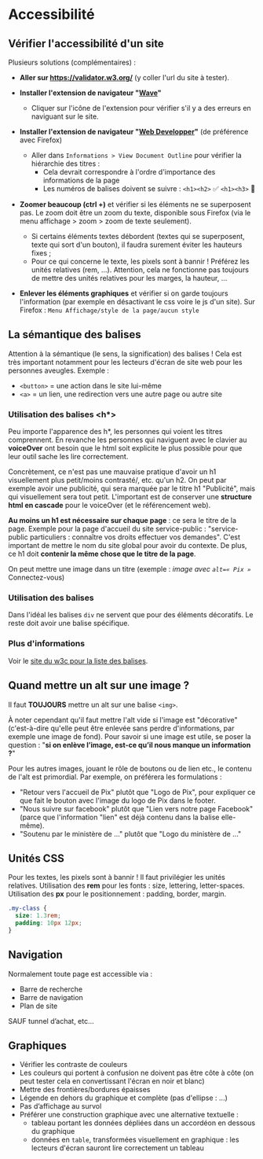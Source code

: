 # Accessibilité

## Vérifier l'accessibilité d'un site

Plusieurs solutions (complémentaires) :

- **Aller sur https://validator.w3.org/** (y coller l'url du site à tester).

- **Installer l'extension de navigateur "[Wave](https://wave.webaim.org/extension/)"** 
    - Cliquer sur l'icône de l'extension pour vérifier s'il y a des erreurs en naviguant sur le site.

- **Installer l'extension de navigateur "[Web Developper](https://addons.mozilla.org/fr/firefox/addon/web-developer/)"** (de préférence avec Firefox)
    - Aller dans `Informations > View Document Outline` pour vérifier la hiérarchie des titres :
      - Cela devrait correspondre à l'ordre d'importance des informations de la page
      - Les numéros de balises doivent se suivre :
       `<h1><h2>` ✅
       `<h1><h3>` 🚨

- **Zoomer beaucoup (ctrl +)** et vérifier si les éléments ne se superposent pas. Le zoom doit être un zoom du texte, disponible sous Firefox (via le menu affichage > zoom > zoom de texte seulement).
    - Si certains éléments textes débordent (textes qui se superposent, texte qui sort d'un bouton), il faudra surement éviter les hauteurs fixes ;
    - Pour ce qui concerne le texte, les pixels sont à bannir ! Préférez les unités relatives (rem, ...). 
Attention, cela ne fonctionne pas toujours de mettre des unités relatives pour les marges, la hauteur, ... 

- **Enlever les éléments graphiques** et vérifier si on garde toujours l'information (par exemple en désactivant le css voire le js d'un site). Sur Firefox : `Menu Affichage/style de la page/aucun style`


## La sémantique des balises

Attention à la sémantique (le sens, la signification) des balises ! Cela est très important notamment pour les lecteurs d'écran de site web pour les personnes aveugles. Exemple : 
- `<button>` = une action dans le site lui-même
- `<a>` = un lien, une redirection vers une autre page ou autre site

### Utilisation des balises <h*>

Peu importe l'apparence des h*, les personnes qui voient les titres comprennent. En revanche les personnes qui naviguent avec le clavier au __voiceOver__ ont besoin que le html soit explicite le plus possible pour que leur outil sache les lire correctement.

Concrètement, ce n'est pas une mauvaise pratique d'avoir un h1 visuellement plus petit/moins contrasté/, etc. qu'un h2. On peut par exemple avoir une publicité, qui sera marquée par le titre h1 "Publicité", mais qui visuellement sera tout petit. L'important est de conserver une __structure html en cascade__ pour le voiceOver (et le référencement web).

**Au moins un h1 est nécessaire sur chaque page** : ce sera le titre de la page. Exemple pour la page d'accueil du site service-public : "service-public particuliers : connaître vos droits effectuer vos demandes". C'est important de mettre le nom du site global pour avoir du contexte.
De plus, ce h1 doit **contenir la même chose que le titre de la page**.

On peut mettre une image dans un titre (exemple : _image avec `alt=« Pix »`_ Connectez-vous)

### Utilisation des balises <div>

Dans l'idéal les balises `div` ne servent que pour des éléments décoratifs. Le reste doit avoir une balise spécifique.

### Plus d'informations

Voir le [site du w3c pour la liste des balises](https://www.w3schools.com/TAGS/default.ASP).


## Quand mettre un alt sur une image ?
Il faut **TOUJOURS** mettre un alt sur une balise `<img>`. 

À noter cependant qu'il faut mettre l'alt vide si l'image est "décorative" (c'est-à-dire qu'elle peut être enlevée sans perdre d'informations, par exemple une image de fond). Pour savoir si une image est utile, se poser la question : "**si on enlève l’image, est-ce qu’il nous manque un information ?**"
 
Pour les autres images, jouant le rôle de boutons ou de lien etc., le contenu de l'alt est primordial. Par exemple, on préférera les formulations : 
- "Retour vers l'accueil de Pix" plutôt que "Logo de Pix", pour expliquer ce que fait le bouton avec l'image du logo de Pix dans le footer.
- "Nous suivre sur facebook" plutôt que "Lien vers notre page Facebook" (parce que l'information "lien" est déjà contenu dans la balise elle-même).
- "Soutenu par le ministère de ..." plutôt que "Logo du ministère de ..."

## Unités CSS

Pour les textes, les pixels sont à bannir ! Il faut privilégier les unités relatives.
Utilisation des __rem__ pour les fonts : size, lettering, letter-spaces. 
Utilisation des __px__ pour le positionnement : padding, border, margin.

```scss
.my-class {
  size: 1.3rem;
  padding: 10px 12px;
}
```

## Navigation
Normalement toute page est accessible via :
- Barre de recherche
- Barre de navigation
- Plan de site

SAUF tunnel d’achat, etc…

## Graphiques
- Vérifier les contraste de couleurs
- Les couleurs qui portent à confusion ne doivent pas être côte à côte (on peut tester cela en convertissant l'écran en noir et blanc)
- Mettre des frontières/bordures épaisses
- Légende en dehors du graphique et complète (pas d'ellipse : ...)
- Pas d’affichage au survol
- Préférer une construction graphique avec une alternative textuelle : 
    - tableau portant les données dépliées dans un accordéon en dessous du graphique
    - données en `table`, transformées visuellement en graphique : les lecteurs d'écran sauront lire correctement un tableau
